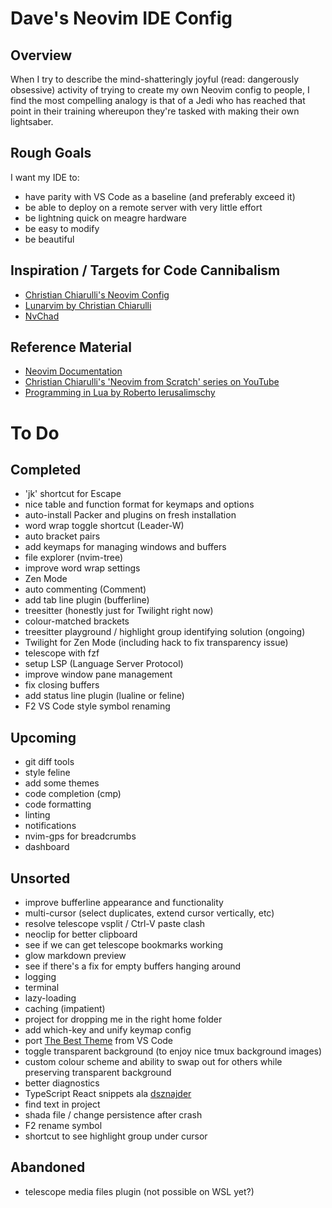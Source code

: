 # Dave's Neovim IDE Config

## Overview
When I try to describe the mind-shatteringly joyful (read: dangerously obsessive) activity of trying to create my own Neovim config to people, I find the most compelling analogy is that of a Jedi who has reached that point in their training whereupon they're tasked with making their own lightsaber.

## Rough Goals
I want my IDE to:

- have parity with VS Code as a baseline (and preferably exceed it)
- be able to deploy on a remote server with very little effort
- be lightning quick on meagre hardware
- be easy to modify
- be beautiful

## Inspiration / Targets for Code Cannibalism
- [Christian Chiarulli's Neovim Config](https://github.com/ChristianChiarulli/nvim)
- [Lunarvim by Christian Chiarulli](https://github.com/LunarVim/LunarVim)
- [NvChad](https://github.com/NvChad/NvChad)

## Reference Material
- [Neovim Documentation](https://neovim.io/doc/user/)
- [Christian Chiarulli's 'Neovim from Scratch' series on YouTube](https://youtube.com/playlist?list=PLhoH5vyxr6Qq41NFL4GvhFp-WLd5xzIzZ)
- [Programming in Lua by Roberto Ierusalimschy](https://www.lua.org/pil/contents.html)

# To Do

## Completed
- 'jk' shortcut for Escape
- nice table and function format for keymaps and options
- auto-install Packer and plugins on fresh installation
- word wrap toggle shortcut (Leader-W)
- auto bracket pairs
- add keymaps for managing windows and buffers
- file explorer (nvim-tree)
- improve word wrap settings
- Zen Mode
- auto commenting (Comment)
- add tab line plugin (bufferline)
- treesitter (honestly just for Twilight right now)
- colour-matched brackets
- treesitter playground / highlight group identifying solution (ongoing)
- Twilight for Zen Mode (including hack to fix transparency issue)
- telescope with fzf
- setup LSP (Language Server Protocol)
- improve window pane management
- fix closing buffers
- add status line plugin (lualine or feline)
- F2 VS Code style symbol renaming

## Upcoming
- git diff tools
- style feline
- add some themes
- code completion (cmp)
- code formatting
- linting
- notifications
- nvim-gps for breadcrumbs
- dashboard

## Unsorted
- improve bufferline appearance and functionality
- multi-cursor (select duplicates, extend cursor vertically, etc)
- resolve telescope vsplit / Ctrl-V paste clash
- neoclip for better clipboard
- see if we can get telescope bookmarks working
- glow markdown preview
- see if there's a fix for empty buffers hanging around
- logging
- terminal
- lazy-loading
- caching (impatient)
- project for dropping me in the right home folder
- add which-key and unify keymap config
- port [The Best Theme](https://github.com/jankohlbach/the-best-theme) from VS Code
- toggle transparent background (to enjoy nice tmux background images)
- custom colour scheme and ability to swap out for others while preserving transparent background
- better diagnostics
- TypeScript React snippets ala [dsznajder](https://marketplace.visualstudio.com/items?itemName=dsznajder.es7-react-js-snippets)
- find text in project
- shada file / change persistence after crash
- F2 rename symbol
- shortcut to see highlight group under cursor

## Abandoned
- telescope media files plugin (not possible on WSL yet?)
